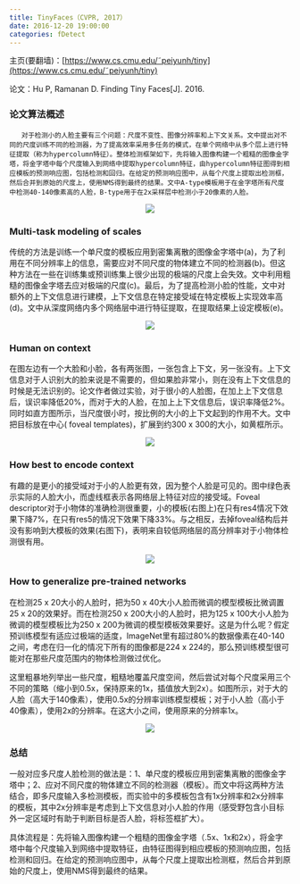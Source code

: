 ```yaml
---
title: TinyFaces（CVPR, 2017）
date: 2016-12-20 19:00:00
categories: fDetect
---
```


<script type="text/javascript" src="http://cdn.mathjax.org/mathjax/latest/MathJax.js?config=default"></script>

主页(要翻墙)：[https://www.cs.cmu.edu/˜peiyunh/tiny](https://www.cs.cmu.edu/˜peiyunh/tiny)

论文：Hu P, Ramanan D. Finding Tiny Faces[J]. 2016.

### 论文算法概述

       对于检测小的人脸主要有三个问题：尺度不变性、图像分辨率和上下文关系。文中提出对不同的尺度训练不同的检测器，为了提高效率采用多任务的模式，在单个网络中从多个层上进行特征提取（称为hypercolumn特征）。整体检测框架如下，先将输入图像构建一个粗糙的图像金字塔，将金字塔中每个尺度输入到网络中提取hypercolumn特征，由hypercolumn特征图得到相应模板的预测响应图，包括检测和回归。在给定的预测响应图中，从每个尺度上提取出检测框，然后合并到原始的尺度上，使用NMS得到最终的结果。文中A-type模板用于在金字塔所有尺度中检测40-140像素高的人脸，B-type用于在2x采样层中检测小于20像素的人脸。

<center><img src="{{ site.baseurl }}/images/pdDetect/tinyface1.png"></center>


### Multi-task modeling of scales

   传统的方法是训练一个单尺度的模板应用到密集离散的图像金字塔中(a)，为了利用在不同分辨率上的信息，需要应对不同尺度的物体建立不同的检测器(b)。但这种方法在一些在训练集或预训练集上很少出现的极端的尺度上会失效。文中利用粗糙的图像金字塔去应对极端的尺度(c)。最后，为了提高检测小脸的性能，文中对额外的上下文信息进行建模，上下文信息在特定接受域在特定模板上实现效率高(d)。文中从深度网络内多个网络层中进行特征提取，在提取结果上设定模板(e)。

<center><img src="{{ site.baseurl }}/images/pdDetect/tinyface2.png"></center>


### Human on context

   在图左边有一个大脸和小脸，各有两张图，一张包含上下文，另一张没有。上下文信息对于人识别大的脸来说是不需要的，但如果脸非常小，则在没有上下文信息的时候是无法识别的。论文作者做过实验，对于很小的人脸图，在加上上下文信息后，误识率降低20%，而对于大的人脸，在加上上下文信息后，误识率降低2%。同时如直方图所示，当尺度很小时，按比例的大小的上下文起到的作用不大。文中把目标放在中心( foveal templates)，扩展到约300 x 300的大小，如黄框所示。

<center><img src="{{ site.baseurl }}/images/pdDetect/tinyface3.png"></center>

### How best to encode context

   有趣的是更小的接受域对于小的人脸更有效，因为整个人脸是可见的。图中绿色表示实际的人脸大小，而虚线框表示各网络层上特征对应的接受域。Foveal descriptor对于小物体的准确检测很重要，小的模板(右图上)在只有res4情况下效果下降7%，在只有res5的情况下效果下降33%。与之相反，去掉foveal结构后并没有影响到大模板的效果(右图下)，表明来自较低网络层的高分辨率对于小物体检测很有用。

<center><img src="{{ site.baseurl }}/images/pdDetect/tinyface4.png"></center>


### How to generalize pre-trained networks

   在检测25 x 20大小的人脸时，把为50 x 40大小人脸而微调的模型模板比微调置25 x 20的效果好。而在检测250 x 200大小的人脸时，把为125 x 100大小人脸为微调的模型模板比为250 x 200为微调的模型模板效果要好。这是为什么呢？假定预训练模型有适应过极端的适度，ImageNet里有超过80%的数据像素在40-140之间，考虑在归一化的情况下所有的图像都是224 x 224的，那么预训练模型很可能对在那些尺度范围内的物体检测做过优化。

   这里粗暴地列举出一些尺度，粗糙地覆盖尺度空间，然后尝试对每个尺度采用三个不同的策略（缩小到0.5x，保持原来的1x，插值放大到2x）。如图所示，对于大的人脸（高大于140像素），使用0.5x的分辨率训练模型模板；对于小人脸（高小于40像素），使用2x的分辨率。在这大小之间，使用原来的分辨率1x。

<center><img src="{{ site.baseurl }}/images/pdDetect/tinyface5.png"></center>

### 总结

   一般对应多尺度人脸检测的做法是：1、单尺度的模板应用到密集离散的图像金字塔中；2、应对不同尺度的物体建立不同的检测器（模板）。而文中将这两种方法结合，即多尺度输入多检测模板，而实验中的多模板包含有1x分辨率和2x分辨率的模板，其中2x分辨率是考虑到上下文信息对小人脸的作用（感受野包含小目标外一定区域时有助于判断目标是否人脸，将标签框扩大）。
   
   具体流程是：先将输入图像构建一个粗糙的图像金字塔（.5x、1x和2x），将金字塔中每个尺度输入到网络中提取特征，由特征图得到相应模板的预测响应图，包括检测和回归。在给定的预测响应图中，从每个尺度上提取出检测框，然后合并到原始的尺度上，使用NMS得到最终的结果。